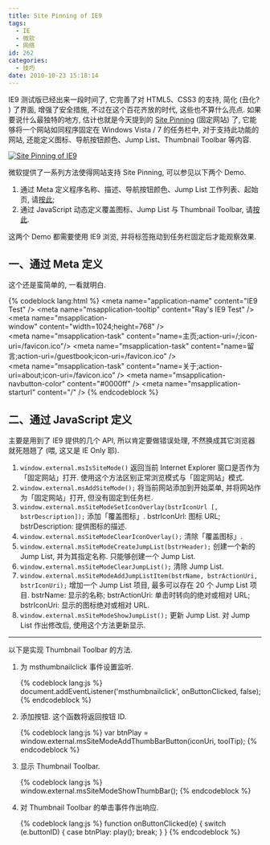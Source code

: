 ```yaml
---
title: Site Pinning of IE9
tags:
  - IE
  - 微软
  - 网络
id: 262
categories:
  - 技巧
date: 2010-10-23 15:18:14
---
```


IE9 测试版已经出来一段时间了, 它完善了对 HTML5、CSS3 的支持, 简化 (丑化? ) 了界面, 增强了安全措施, 不过在这个百花齐放的时代, 这些也不算什么亮点. 如果要说什么最独特的地方, 估计也就是今天提到的 [Site Pinning](http://windows.microsoft.com/zh-CN/internet-explorer/help/ie-9/whats-new-in-internet-explorer-9#section_2) (固定网站) 了, 它能够将一个网站如同程序固定在 Windows Vista / 7 的任务栏中, 对于支持此功能的网站, 还能定义图标、导航按钮颜色、Jump List、Thumbnail Toolbar 等内容.

[![Site Pinning of IE9](//img.beamnote.com/2010/site-pinning-of-ie9.png)](//img.beamnote.com/2010/site-pinning-of-ie9.png)<!-- more -->

微软提供了一系列方法使得网站支持 Site Pinning, 可以参见以下两个 Demo.

1. 通过 Meta 定义程序名称、描述、导航按钮颜色、Jump List 工作列表、起始页, 请[按此](/demo/ie9/demo.html);
2. 通过 JavaScript 动态定义覆盖图标、Jump List 与 Thumbnail Toolbar, 请[按此](/demo/ie9).

这两个 Demo 都需要使用 IE9 浏览, 并将标签拖动到任务栏固定后才能观察效果.

## 一、通过 Meta 定义

这个还是蛮简单的, 一看就明白.

{% codeblock lang:html %}
<meta name="application-name" content="IE9 Test" />
<meta name="msapplication-tooltip" content="Ray's IE9 Test" />
<meta name="msapplication-window" content="width=1024;height=768" />
<meta name="msapplication-task" content="name=主页;action-uri=/;icon-uri=/favicon.ico"/>
<meta name="msapplication-task" content="name=留言;action-uri=/guestbook;icon-uri=/favicon.ico" />
<meta name="msapplication-task" content="name=关于;action-uri=about;icon-uri=/favicon.ico" />
<meta name="msapplication-navbutton-color" content="#0000ff" />
<meta name="msapplication-starturl" content="/" />
{% endcodeblock %}

## 二、通过 JavaScript 定义

主要是用到了 IE9 提供的几个 API, 所以肯定要做错误处理, 不然换成其它浏览器就死翘翘了 (喂, 这又是 IE Only 耶).

1. `window.external.msIsSiteMode()`
    返回当前 Internet Explorer 窗口是否作为「固定网站」打开.
    使用这个方法区别正常浏览模式与「固定网站」模式.
2. `window.external.msAddSiteMode();`
    将当前网站添加到开始菜单, 并将网站作为「固定网站」打开, 但没有固定到任务栏.
3. `window.external.msSiteModeSetIconOverlay(bstrIconUrl [, bstrDescription]);`
    添加「覆盖图标」.
    bstrIconUrl: 图标 URL;
    bstrDescription: 提供图标的描述.
4. `window.external.msSiteModeClearIconOverlay();`
    清除「覆盖图标」.
5. `window.external.msSiteModeCreateJumpList(bstrHeader);`
    创建一个新的 Jump List, 并为其指定名称.
    只能够创建一个 Jump List.
6. `window.external.msSiteModeClearJumpList();`
    清除 Jump List.
7. `window.external.msSiteModeAddJumpListItem(bstrName, bstrActionUri, bstrIconUri);`
    增加一个 Jump List 项目, 最多可以存在 20 个 Jump List 项目.
    bstrName: 显示的名称;
    bstrActionUri: 单击时转向的绝对或相对 URL;
    bstrIconUri: 显示的图标绝对或相对 URL.
8. `window.external.msSiteModeShowJumpList();`
    更新 Jump List.
    对 Jump List 作出修改后, 使用这个方法更新显示.

---

以下是实现 Thumbnail Toolbar 的方法.

1. 为 msthumbnailclick 事件设置监听.

    {% codeblock lang:js %}
    document.addEventListener('msthumbnailclick', onButtonClicked, false);
    {% endcodeblock %}

2. 添加按钮. 这个函数将返回按钮 ID.

    {% codeblock lang:js %}
    var btnPlay = window.external.msSiteModeAddThumbBarButton(iconUri, toolTip);
    {% endcodeblock %}

3. 显示 Thumbnail Toolbar.

    {% codeblock lang:js %}
    window.external.msSiteModeShowThumbBar();
    {% endcodeblock %}

4. 对 Thumbnail Toolbar 的单击事件作出响应.

    {% codeblock lang:js %}
    function onButtonClicked(e) {
        switch (e.buttonID) {
            case btnPlay:
            play();
            break;
        }
    }
    {% endcodeblock %}
